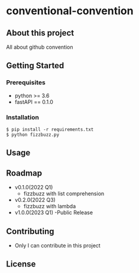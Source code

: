 # conventional-convention

## About this project

All about github convention

## Getting Started

### Prerequisites

- python >= 3.6
- fastAPI ==  0.1.0

### Installation

```shell
$ pip install -r requirements.txt
$ python fizzbuzz.py
```



## Usage

## Roadmap

- v0.1.0(2022 Q1)
	- fizzbuzz with list comprehension
- v0.2.0(2022 Q3)
	- fizzbuzz with lambda
- v1.0.0(2023 Q1)
	-Public Release

## Contributing

- Only I can contribute in this project

## License
